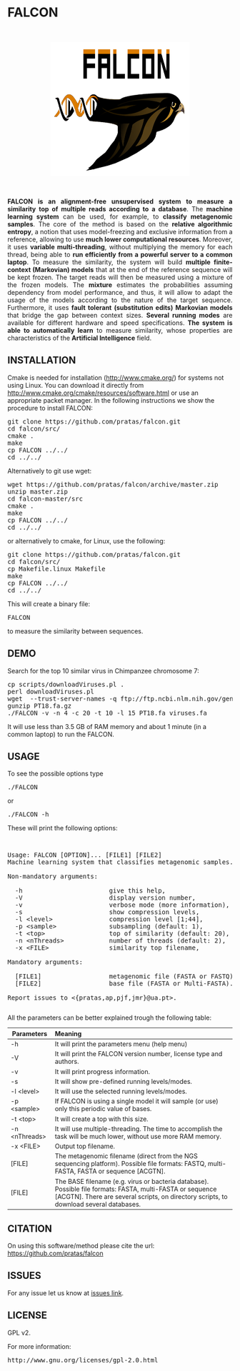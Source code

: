 # FALCON #

<br>
<p align="center"><img src="imgs/logot.png"
alt="FALCON" width="310" height="300" border="0" /></p>
<br>

<p align="justify">
<b>FALCON is an alignment-free unsupervised system to measure a similarity top of multiple reads according to a database</b>. The <b>machine learning system</b> can be used, for example, to <b>classify metagenomic samples</b>. The core of the method is based on the <b>relative algorithmic entropy</b>, a notion that uses model-freezing and exclusive information from a reference, allowing to use <b>much lower computational resources</b>. Moreover, it uses <b>variable multi-threading</b>, without multiplying the memory for each thread, being able to <b>run efficiently from a powerful server to a common laptop</b>. To measure the similarity, the system will build <b>multiple finite-context (Markovian) models</b> that at the end of the reference sequence will be kept frozen. The target reads will then be measured using a mixture of the frozen models. The <b>mixture</b> estimates the probabilities assuming dependency from model performance, and thus, it will allow to adapt the usage of the models according to the nature of the target sequence. Furthermore, it uses <b>fault tolerant (substitution edits) Markovian models</b> that bridge the gap between context sizes. <b>Several running modes</b> are available for different hardware and speed specifications. <b>The system is able to automatically learn</b> to measure similarity, whose properties are characteristics of the <b>Artificial Intelligence</b> field.
</p>

## INSTALLATION ##

Cmake is needed for installation (http://www.cmake.org/) for systems not using Linux. You can download it directly from http://www.cmake.org/cmake/resources/software.html or use an appropriate packet manager. In the following instructions we show the procedure to install FALCON:
<pre>
git clone https://github.com/pratas/falcon.git
cd falcon/src/
cmake .
make
cp FALCON ../../
cd ../../
</pre>
Alternatively to git use wget:
<pre>
wget https://github.com/pratas/falcon/archive/master.zip
unzip master.zip
cd falcon-master/src
cmake .
make
cp FALCON ../../
cd ../../
</pre>
or alternatively to cmake, for Linux, use the following:
<pre>
git clone https://github.com/pratas/falcon.git
cd falcon/src/
cp Makefile.linux Makefile
make
cp FALCON ../../
cd ../../
</pre>
This will create a binary file: 
<pre>
FALCON 
</pre>
to measure the similarity between sequences.

## DEMO ##

Search for the top 10 similar virus in Chimpanzee chromosome 7:
<pre>
cp scripts/downloadViruses.pl .
perl downloadViruses.pl
wget  --trust-server-names -q ftp://ftp.ncbi.nlm.nih.gov/genomes/Pan_troglodytes/CHR_18/ptr_ref_Pan_troglodytes-2.1.4_chr18.fa.gz -O PT18.fa.gz
gunzip PT18.fa.gz
./FALCON -v -n 4 -c 20 -t 10 -l 15 PT18.fa viruses.fa
</pre>
It will use less than 3.5 GB of RAM memory and about 1 minute (in a common laptop) to run the FALCON.

## USAGE ##

To see the possible options type
<pre>
./FALCON
</pre>
or
<pre>
./FALCON -h
</pre>
These will print the following options:
<pre>
<p>
Usage: FALCON [OPTION]... [FILE1] [FILE2]                                  
Machine learning system that classifies metagenomic samples.                      
                                                                         
Non-mandatory arguments:                                                 
                                                                         
  -h                       give this help,                               
  -V                       display version number,                       
  -v                       verbose mode (more information),              
  -s                       show compression levels,                       
  -l &#60level&#62               compression level [1;44],                     
  -p &#60sample&#62              subsampling (default: 1),                     
  -t &#60top&#62                 top of similarity (default: 20),                            
  -n &#60nThreads&#62            number of threads (default: 2),                            
  -x &#60FILE&#62                similarity top filename,                      
                                                                         
Mandatory arguments:                                                     
                                                                         
  [FILE1]                  metagenomic file (FASTA or FASTQ),              
  [FILE2]                  base file (FASTA or Multi-FASTA).             
                                                                         
Report issues to &#60{pratas,ap,pjf,jmr}@ua.pt&#62.
</pre>
All the parameters can be better explained trough the following table:

| Parameters          | Meaning                                                     |
|---------------------|:------------------------------------------------------------|
| -h                  | It will print the parameters menu (help menu)                                        |
| -V                  | It will print the FALCON version number, license type and authors.    |
| -v                  | It will print progress information.    |
| -s                  | It will show pre-defined running levels/modes.    |
| -l &#60;level&#62;    | It will use the selected running levels/modes.    |
| -p &#60;sample&#62;   | If FALCON is using a single model it will sample (or use) only this periodic value of bases.    |
| -t &#60;top&#62;      | It will create a top with this size.              |
| -n &#60;nThreads&#62; | It will use multiple-threading. The time to accomplish the task will be much lower, without use more RAM memory.                   |
| -x &#60;FILE&#62;     | Output top filename. |
| [FILE]           | The metagenomic filename (direct from the NGS sequencing platform). Possible file formats: FASTQ, multi-FASTA, FASTA or sequence [ACGTN]. |
| [FILE]           | The BASE filename (e.g. virus or bacteria database). Possible file formats: FASTA, multi-FASTA or sequence [ACGTN]. There are several scripts, on directory scripts, to download several databases. |

## CITATION ##

On using this software/method please cite the url: https://github.com/pratas/falcon

## ISSUES ##

For any issue let us know at [issues link](https://github.com/pratas/falcon/issues).

## LICENSE ##

GPL v2.

For more information:
<pre>http://www.gnu.org/licenses/gpl-2.0.html</pre>
